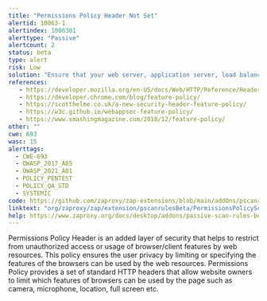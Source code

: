 ```yaml
---
title: "Permissions Policy Header Not Set"
alertid: 10063-1
alertindex: 1006301
alerttype: "Passive"
alertcount: 2
status: beta
type: alert
risk: Low
solution: "Ensure that your web server, application server, load balancer, etc. is configured to set the Permissions-Policy header."
references:
   - https://developer.mozilla.org/en-US/docs/Web/HTTP/Reference/Headers/Permissions-Policy
   - https://developer.chrome.com/blog/feature-policy/
   - https://scotthelme.co.uk/a-new-security-header-feature-policy/
   - https://w3c.github.io/webappsec-feature-policy/
   - https://www.smashingmagazine.com/2018/12/feature-policy/
other: ""
cwe: 693
wasc: 15
alerttags: 
  - CWE-693
  - OWASP_2017_A05
  - OWASP_2021_A01
  - POLICY_PENTEST
  - POLICY_QA_STD
  - SYSTEMIC
code: https://github.com/zaproxy/zap-extensions/blob/main/addOns/pscanrulesBeta/src/main/java/org/zaproxy/zap/extension/pscanrulesBeta/PermissionsPolicyScanRule.java
linktext: "org/zaproxy/zap/extension/pscanrulesBeta/PermissionsPolicyScanRule.java"
help: https://www.zaproxy.org/docs/desktop/addons/passive-scan-rules-beta/#id-10063
---
```

Permissions Policy Header is an added layer of security that helps to restrict from unauthorized access or usage of browser/client features by web resources. This policy ensures the user privacy by limiting or specifying the features of the browsers can be used by the web resources. Permissions Policy provides a set of standard HTTP headers that allow website owners to limit which features of browsers can be used by the page such as camera, microphone, location, full screen etc.
